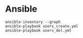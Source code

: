 # Ansible

```commandline
ansible-inventory --graph
ansible-playbook users_create.yml
ansible-playbook users_del.yml
```